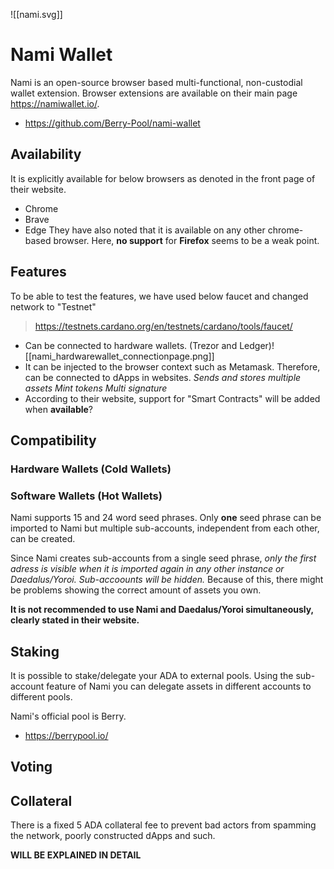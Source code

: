 ![[nami.svg]]
# Nami Wallet
Nami is an open-source browser based multi-functional, non-custodial wallet extension.
Browser extensions are available on their main page https://namiwallet.io/.
* https://github.com/Berry-Pool/nami-wallet
## Availability
It is explicitly available for below browsers as denoted in the front page of their website.
* Chrome
* Brave
* Edge
They have also noted that it is available on any other chrome-based browser.
Here, **no support** for **Firefox** seems to be a weak point.
## Features
To be able to test the features, we have used below faucet and changed network to "Testnet"
> https://testnets.cardano.org/en/testnets/cardano/tools/faucet/

* Can be connected to hardware wallets. (Trezor and Ledger)![[nami_hardwarewallet_connectionpage.png]]
* It can be injected to the browser context such as Metamask. Therefore, can be connected to dApps in websites. 
*Sends and stores multiple assets
Mint tokens
Multi signature*
* According to their website, support for "Smart Contracts" will be added when **available**? 
## Compatibility
### Hardware Wallets (Cold Wallets)
### Software Wallets (Hot Wallets)
Nami supports 15 and 24 word seed phrases. Only **one** seed phrase can be imported to Nami but multiple sub-accounts, independent from each other, can be created.

Since Nami creates sub-accounts from a single seed phrase, *only the first adress is visible when it is imported again in any other instance or Daedalus/Yoroi. Sub-accoounts will be hidden.* Because of this, there might be problems showing the correct amount of assets you own.

**It is not recommended to use Nami and Daedalus/Yoroi simultaneously, clearly stated in their website.**
## Staking
It is possible to stake/delegate your ADA to external pools.
Using the sub-account feature of Nami you can delegate assets in different accounts to different pools.

Nami's official pool is Berry.
* https://berrypool.io/
## Voting
## Collateral
There is a fixed 5 ADA collateral fee to prevent bad actors from spamming the network,  poorly constructed dApps and such.

**WILL BE EXPLAINED IN DETAIL**